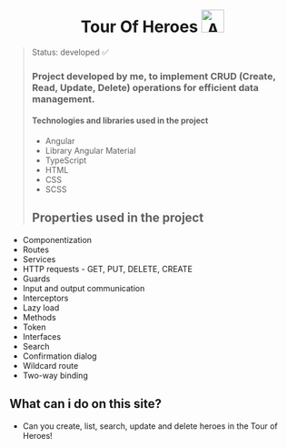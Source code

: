 <h1 align="center" style="text-align: center;">
  Tour Of Heroes
  <img width="40px" alt="Angular" src="https://angular.io/assets/images/logos/angular/angular.png"/>
</h1>


> Status: developed ✅
>
> ### Project developed by me, to implement CRUD (Create, Read, Update, Delete) operations for efficient data management.
>
> #### Technologies and libraries used in the project
>
> + Angular
> + Library Angular Material
> + TypeScript
> + HTML
> + CSS
> + SCSS
>
> ## Properties used in the project</h2> 

+ Componentization
+ Routes
+ Services
+ HTTP requests - GET, PUT, DELETE, CREATE
+ Guards
+ Input and output communication
+ Interceptors
+ Lazy load
+ Methods
+ Token
+ Interfaces
+ Search
+ Confirmation dialog
+ Wildcard route
+ Two-way binding

## What can i do on this site?
+ Can you create, list, search, update and delete heroes in the Tour of Heroes!
